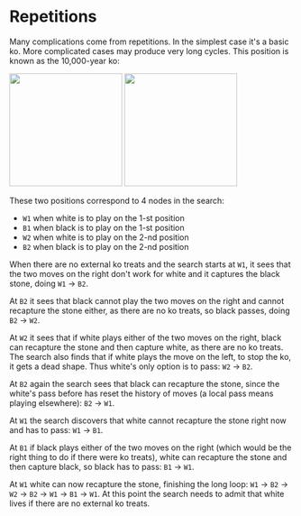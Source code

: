 Repetitions
===========

Many complications come from repetitions. In the simplest case it's a basic ko. More complicated cases may produce very long cycles. This position is known as the 10,000-year ko:

<img src="https://rawgit.com/d180cf/tsumego.js/master/docs/pics/10k-year-ko/1.svg#1" height="200pt" />

<img src="https://rawgit.com/d180cf/tsumego.js/master/docs/pics/10k-year-ko/2.svg#1" height="200pt" />

These two positions correspond to 4 nodes in the search:

- `W1` when white is to play on the 1-st position
- `B1` when black is to play on the 1-st position
- `W2` when white is to play on the 2-nd position
- `B2` when black is to play on the 2-nd position

 When there are no external ko treats and the search starts at `W1`, it sees that the two moves on the right don't work for white and it captures the black stone, doing `W1` → `B2`.

 At `B2` it sees that black cannot play the two moves on the right and cannot recapture the stone either, as there are no ko treats, so black passes, doing `B2` → `W2`.

 At `W2` it sees that if white plays either of the two moves on the right, black can recapture the stone and then capture white, as there are no ko treats. The search also finds that if white plays the move on the left, to stop the ko, it gets a dead shape. Thus white's only option is to pass: `W2` → `B2`.

 At `B2` again the search sees that black can recapture the stone, since the white's pass before has reset the history of moves (a local pass means playing elsewhere): `B2` → `W1`.

 At `W1` the search discovers that white cannot recapture the stone right now and has to pass: `W1` → `B1`.

 At `B1` if black plays either of the two moves on the right (which would be the right thing to do if there were ko treats), white can recapture the stone and then capture black, so black has to pass: `B1` → `W1`.

 At `W1` white can now recapture the stone, finishing the long loop: `W1` → `B2` → `W2` → `B2` → `W1` → `B1` → `W1`. At this point the search needs to admit that white lives if there are no external ko treats. 